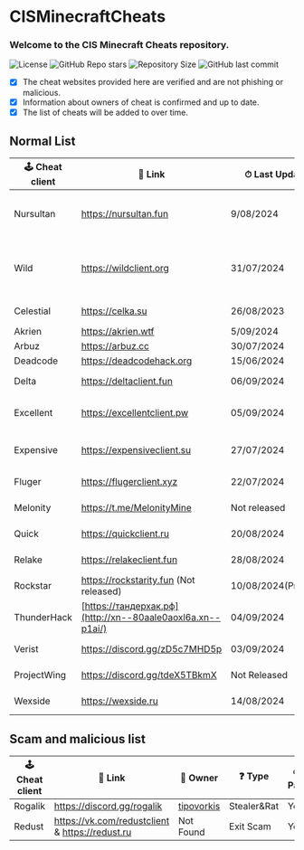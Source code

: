 # CISMinecraftCheats
### Welcome to the CIS Minecraft Cheats repository.
![License](https://img.shields.io/github/license/cframe1337/CISMinecraftCheats) ![GitHub Repo stars](https://img.shields.io/github/stars/cframe1337/CISMinecraftCheats)
![Repository Size](https://img.shields.io/github/repo-size/cframe1337/CISMinecraftCheats) ![GitHub last commit](https://img.shields.io/github/last-commit/cframe1337/CISMinecraftCheats)


- [x] The cheat websites provided here are verified and are not phishing or malicious.
- [x] Information about owners of cheat is confirmed and up to date.
- [x] The list of cheats will be added to over time.

## Normal List
| 🕹 Cheat client | 🔗 Link | ⏱ Last Update | 📑 Versions | 🌟 Rating | 👑 Owner | 🛡 Protection | 💰 Paid | 💸 Free ver. |
| --- | --- | --- | --- | --- | --- | --- | --- | --- |
| Nursultan | https://nursultan.fun | 9/08/2024 | 1.12.2, 1.16.5, 1.20.1(Not released) | ★★★☆☆ | [CrashSystem](https://discord.com/users/1225495473234641009) | Argentoz | Paid | No |
| Wild | https://wildclient.org | 31/07/2024 | ???(Not released), 1.16.5, 1.20.x(Not released) | ★★★★☆ | [AlekseiEzhov](https://discord.com/users/995028996687409322) | Bodyaha | Paid | No |
| Celestial | https://celka.su | 26/08/2023 | 1.12.2, 1.16.5 | ★☆☆☆☆ | [Smertnix](https://discord.com/users/880503910622691349) | Argentoz | Paid | No |
| Akrien | https://akrien.wtf | 5/09/2024 | 1.16.5 | ★★★★☆ | [Fals3R](https://t.me/Fals3R) | Fals3R, Argentoz | Paid | No |
| Arbuz | https://arbuz.cc | 30/07/2024 | 1.16.5 | ★★★☆☆ | [wxshuzx](https://discord.com/users/1047739286964932608)| GishReloadead | Paid | No |
| Deadcode | https://deadcodehack.org | 15/06/2024 | 1.16.5 | ★★☆☆☆ | [gish_reloadead](https://discord.com/users/790439129703907378) | GishReloadead | Free | Yes(Freemium) |
| Delta | https://deltaclient.fun | 06/09/2024 | 1.16.5 | ★★★★☆ | [dezz](https://t.me/dezztoper) | SerjTarasov, Bodyaha | Paid | No |
| Excellent | https://excellentclient.pw | 05/09/2024 | 1.8.9(Not released), 1.16.5  | ★★★★☆ | [sheluvparis](https://discord.com/users/1064671203782037555) | SerjTarasov, Bodyaha | Paid | No |
| Expensive | https://expensiveclient.su | 27/07/2024 | 1.16.5, 1.20.1(Not released)  | ★★☆☆☆ | [dedinsiduss](https://discord.com/users/1163387041455812668) | Argentoz | Paid | No |
| Fluger | https://flugerclient.xyz | 22/07/2024 | 1.16.5 | ★☆☆☆☆ | [BlueMouse](https://discord.com/users/532120976440164352) | SerjTarasov, Bodyaha | Paid | No |
| Melonity | https://t.me/MelonityMine | Not released | 1.16.5 | Not released | [Stanislav Minaev](https://vk.com/minaev_hack) | Custom | Paid(Not released) | No |
| Quick | https://quickclient.ru | 20/08/2024 | 1.16.5, 1.20.4 | ★★★☆☆ | [Fabos](https://discord.com/users/974660866203062322) | Wendovsky, Markushv | Paid | Yes(Freemium) |
| Relake | https://relakeclient.fun | 28/08/2024 | 1.16.5 | ★★★★☆ | [Fusurt](https://discord.com/users/1255500479308365905) | SerjTarasov, Bodyaha | Paid | No |
| Rockstar | https://rockstarity.fun (Not released) | 10/08/2024(Private) | 1.16.5 | ★★★★★ | [ConeTin](https://discord.com/users/627722840992514061)| Custom | Paid(Not released) | Yes |
| ThunderHack | [https://тандерхак.рф](http://xn--80aale0aoxl6a.xn--p1ai/) | 04/09/2024 | 1.21 | ★★★★☆ | [Pan4ur](https://discord.com/users/532547459692625941) | NonProtected (Open Source) | Free | Yes |
| Verist | https://discord.gg/zD5c7MHD5p | 03/09/2024 | 1.16.5 | ★★★☆☆ | [Kasper](https://discord.com/users/665501855060721704) | NonProtected(Closed Source) | Free | Yes |
| ProjectWing | https://discord.gg/tdeX5TBkmX | Not Released | 1.16.5 | Not Released | [ecstasy](https://discord.com/users/1043642188522848296) | Custom | Paid(Not released) | No |
| Wexside | https://wexside.ru | 14/08/2024 | 1.16.5 | ★★★☆☆ | Wendovsky | Wendovsky, Markushv | Paid | No |

## Scam and malicious list
| 🕹 Cheat client | 🔗 Link | 👑 Owner | ❓ Type | 💰 Paid | 💸 Free ver. |
| --- | --- | --- | --- | --- | --- |
| Rogalik | https://discord.gg/rogalik | [tipovorkis](https://discord.com/users/626283087684304897) | Stealer&Rat | Yes | Yes |
| Redust | https://vk.com/redustclient & https://redust.ru | Not Found | Exit Scam | Yes | No |
